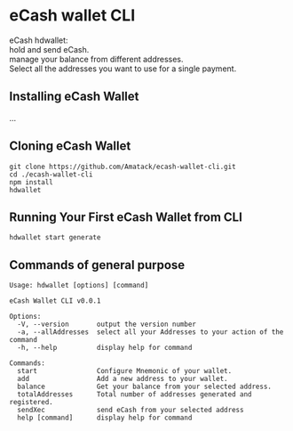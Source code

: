 # eCash wallet CLI

eCash hdwallet:  
hold and send eCash.  
manage your balance from different addresses.  
Select all the addresses you want to use for a single payment.  

## Installing eCash Wallet

...

## Cloning eCash Wallet

```
git clone https://github.com/Amatack/ecash-wallet-cli.git
cd ./ecash-wallet-cli
npm install
hdwallet
```

## Running Your First eCash Wallet from CLI

```
hdwallet start generate

```
## Commands of general purpose
```
Usage: hdwallet [options] [command]  

eCash Wallet CLI v0.0.1  

Options:  
  -V, --version       output the version number  
  -a, --allAddresses  select all your Addresses to your action of the command  
  -h, --help          display help for command  

Commands:  
  start               Configure Mnemonic of your wallet.  
  add                 Add a new address to your wallet.  
  balance             Get your balance from your selected address.  
  totalAddresses      Total number of addresses generated and registered.  
  sendXec             send eCash from your selected address  
  help [command]      display help for command  
```


